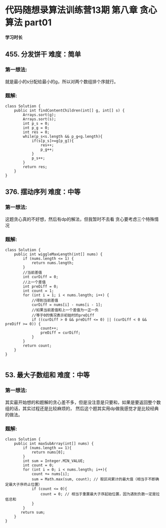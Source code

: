 # 代码随想录算法训练营13期  第八章 贪心算法 part01


 
 **学习时长**
 
## 455. 分发饼干 难度：简单


### 第一想法:

就是最小的s分配给最小的g，所以对两个数组排个序就行。



### 题解:
~~~
class Solution {
    public int findContentChildren(int[] g, int[] s) {
        Arrays.sort(g);
        Arrays.sort(s);
        int p_s = 0;
        int p_g = 0;
        int res = 0;
        while(p_s<s.length && p_g<g.length){
            if(s[p_s]>=g[p_g]){
                res++;
                p_g++;
            }
            p_s++;
        }
        return res;
    }
}

~~~



## 376. 摆动序列 难度：中等


### 第一想法:

这题贪心真的不好想，然后有dp的解法，但我暂时不去看
贪心要考虑三个特殊情况



### 题解:
~~~
class Solution {
    public int wiggleMaxLength(int[] nums) {
        if (nums.length <= 1) {
            return nums.length;
        }
        //当前差值
        int curDiff = 0;
        //上一个差值
        int preDiff = 0;
        int count = 1;
        for (int i = 1; i < nums.length; i++) {
            //得到当前差值
            curDiff = nums[i] - nums[i - 1];
            //如果当前差值和上一个差值为一正一负
            //等于0的情况表示初始时的preDiff
            if ((curDiff > 0 && preDiff <= 0) || (curDiff < 0 && preDiff >= 0)) {
                count++;
                preDiff = curDiff;
            }
        }
        return count;
    }
}


~~~




## 53. 最大子数组和 难度：中等


### 第一想法:

其实最开始想的和题解的贪心差不多，但是没注意是只要和，如果是要返回整个数组的话，其实过程还是比较麻烦的，
然后这个题其实用dp做我感觉才是比较经典的做法。


### 题解:

~~~
class Solution {
    public int maxSubArray(int[] nums) {
        if (nums.length == 1){
            return nums[0];
        }
        int sum = Integer.MIN_VALUE;
        int count = 0;
        for (int i = 0; i < nums.length; i++){
            count += nums[i];
            sum = Math.max(sum, count); // 取区间累计的最大值（相当于不断确定最大子序终止位置）
            if (count <= 0){
                count = 0; // 相当于重置最大子序起始位置，因为遇到负数一定是拉低总和
            }
        }
       return sum;
    }
}


~~~
